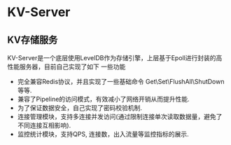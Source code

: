 # KV-Server

## KV存储服务

KV-Server是⼀个底层使⽤LevelDB作为存储引擎，上层基于Epoll进⾏封装的⾼性能服务器，⽬前⾃⼰实现了如下
⼀些功能

* 完全兼容Redis协议，并且实现了⼀些基础命令 Get\Set\FlushAll\ShutDown 等等.
* 兼容了Pipeline的访问模式，有效减⼩了⽹络开销从⽽提升性能.
* 为了保证数据安全，⾃⼰实现了密码校验机制.
* 连接管理模块，⽀持多连接并发访问(通过限制连接单次读取数据量，避免了不同连接互相影响).
* 监控统计模块，⽀持QPS, 连接数，出⼊流量等监控指标的展示.
